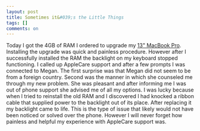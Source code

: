 ```yaml
---
layout: post
title: Sometimes it&#039;s the Little Things
tags: []
comments: on
---
```

<p>Today I got the 4GB of RAM I ordered to upgrade my <a href="http://www.apple.com/macbookpro/">13" MacBook Pro</a>. Installing the upgrade was quick and painless procedure. However after I successfully installed the RAM the backlight on my keyboard stopped functioning. I called up AppleCare support and after a few prompts I was connected to Megan. The first surprise was that Megan did not seem to be from a foreign country. Second was the manner in which she counseled me through my new problem. She was pleasant and after informing me I was out of phone support she advised me of all my options. I was lucky because when I tried to reinstall the old RAM and I discovered I had knocked a ribbon cable that supplied power to the backlight out of its place. After replacing it my backlight came to life. This is the type of issue that likely would not have been noticed or solved over the phone. However I will never forget how painless and helpful my experience with AppleCare support was.</p>
